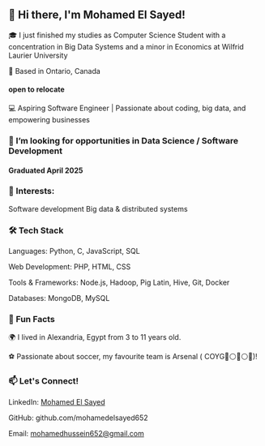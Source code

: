 ## 👋 Hi there, I'm Mohamed El Sayed!
🎓 I just finished my studies as Computer Science Student with a concentration in Big Data Systems and a minor in Economics at Wilfrid Laurier University

📍 Based in Ontario, Canada
#### open to relocate

💻 Aspiring Software Engineer | Passionate about coding, big data, and empowering businesses

### 🤔 I’m looking for opportunities in Data Science / Software Development
#### Graduated April 2025

### 🌟 Interests:

Software development
Big data & distributed systems


### 🛠️ Tech Stack

Languages: Python, C, JavaScript, SQL

Web Development: PHP, HTML, CSS

Tools & Frameworks: Node.js, Hadoop, Pig Latin, Hive, Git, Docker

Databases: MongoDB, MySQL


### 🌟 Fun Facts

🌍 I lived in Alexandria, Egypt from 3 to 11 years old.

⚽ Passionate about soccer, my favourite team is Arsenal ( COYG🔴⚪🔴⚪🔴)!






### 📫 Let's Connect!

LinkedIn: [Mohamed El Sayed](https://www.linkedin.com/in/mohamedelsayed7/)

GitHub: github.com/mohamedelsayed652

Email: mohamedhussein652@gmail.com
<!--
**mohamedelsayed652/mohamedelsayed652** is a ✨ _special_ ✨ repository because its `README.md` (this file) appears on your GitHub profile.

Here are some ideas to get you started:

- 🔭 I’m currently working on ...
- 🌱 I’m currently learning ...
- 👯 I’m looking to collaborate on ...
- 🤔 I’m looking for help with ...
- 💬 Ask me about ...
- 📫 How to reach me: ...
- 😄 Pronouns: ...
- ⚡ Fun fact: ...
-->
